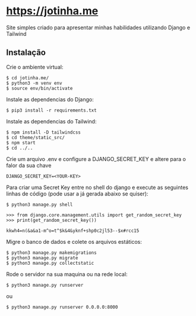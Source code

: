 
# https://jotinha.me

Site simples criado para apresentar minhas habilidades utilizando Django e Tailwind


## Instalação

Crie o ambiente virtual:
```
$ cd jotinha.me/
$ python3 -m venv env
$ source env/bin/activate
```

Instale as dependencias do Django:

```
$ pip3 install -r requirements.txt
```
    
Instale as dependencias do Tailwind:

```
$ npm install -D tailwindcss
$ cd theme/static_src/
$ npm start
$ cd ../..
```

Crie um arquivo .env e configure a DJANGO_SECRET_KEY e altere para o falor da sua chave

```
DJANGO_SECRET_KEY=<YOUR-KEY>
```

Para criar uma Secret Key entre no shell do django e execute as seguintes linhas de código (pode usar a já gerada abaixo se quiser):

```
$ python3 manage.py shell
```


```
>>> from django.core.management.utils import get_random_secret_key
>>> print(get_random_secret_key())

kkwh4=n(&a&a1-m^o=t^$k&4&yknf+shp0c2jl53--$x#rcc15
```

Migre o banco de dados e colete os arquivos estáticos:
```
$ python3 manage.py makemigrations
$ python3 manage.py migrate
$ python3 manage.py collectstatic
```

Rode o servidor na sua maquina ou na rede local:


```
$ python3 manage.py runserver
```
ou
```
$ python3 manage.py runserver 0.0.0.0:8000
```
